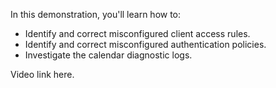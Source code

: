 In this demonstration, you'll learn how to:

- Identify and correct misconfigured client access rules.
- Identify and correct misconfigured authentication policies.
- Investigate the calendar diagnostic logs.

Video link here.